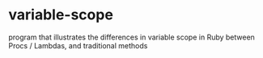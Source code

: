 # variable-scope
program that illustrates the differences in variable scope in Ruby between Procs / Lambdas, and traditional methods
